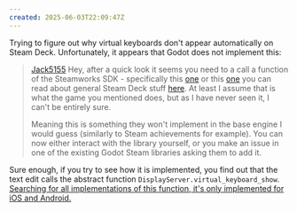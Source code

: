 ```yaml
---
created: 2025-06-03T22:09:47Z
---
```


Trying to figure out why virtual keyboards don't appear automatically on Steam Deck. Unfortunately, it appears that Godot does not implement this:

> [Jack5155](https://www.reddit.com/r/godot/comments/12fphk1/comment/jfghm99/)
> Hey, after a quick look it seems you need to a call a function of the Steamworks SDK - specifically this [one](https://partner.steamgames.com/doc/api/ISteamUtils#ShowFloatingGamepadTextInput) or this [one](https://partner.steamgames.com/doc/api/ISteamUtils#ShowGamepadTextInput) you can read about general Steam Deck stuff [here](https://partner.steamgames.com/doc/steamdeck/recommendations). At least I assume that is what the game you mentioned does, but as I have never seen it, I can't be entirely sure.
>
> Meaning this is something they won't implement in the base engine I would guess (similarly to Steam achievements for example). You can now either interact with the library yourself, or you make an issue in one of the existing Godot Steam libraries asking them to add it.

Sure enough, if you try to see how it is implemented, you find out that the text edit calls the abstract function `DisplayServer.virtual_keyboard_show`. [Searching for all implementations of this function, it's only implemented for iOS and Android.](https://github.com/search?q=repo%3Agodotengine%2Fgodot+virtual_keyboard_show&type=code&p=1)

